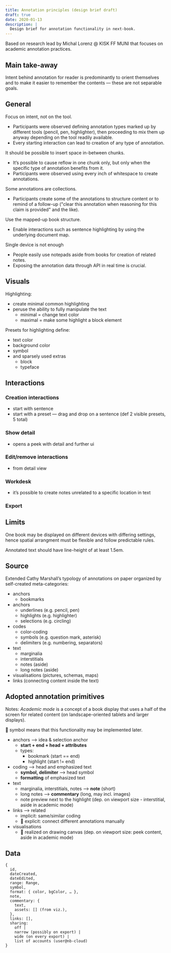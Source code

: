```yaml
---
title: Annotation principles (design brief draft)
draft: true
date: 2020-01-13
description: |
  Design brief for annotation functionality in next-book.
---
```

Based on research lead by Michal Lorenz @ KISK FF MUNI that focuses on academic annotation practices.

## Main take-away

Intent behind annotation for reader is predominantly to orient themselves and to make it easier to remember the contents — these are not separable goals.

## General

Focus on intent, not on the tool.
  
- Participants were observed defining annotation types marked up by different tools (pencil, pen, highlighter), then proceeding to mix them up anyway depending on the tool readily available.
- Every starting interaction can lead to creation of any type of annotation.

It should be possible to insert space in-between chunks.
  
- It’s possible to cause reflow in one chunk only, but only when the specific type of annotation benefits from it.
- Participants were observed using every inch of whitespace to create annotations.

Some annotations are collections.

- Participants create some of the annotations to structure content or to remind of a follow-up ("clear this annotation when reasoning for this claim is provided" and the like).

Use the mapped-up book structure.

- Enable interactions such as sentence highlighting by using the underlying document map.

Single device is not enough
 
- People easily use notepads aside from books for creation of related notes.
- Exposing the annotation data through API in real time is crucial.


## Visuals

Highlighting:

- create minimal common highlighting
- peruse the ability to fully manipulate the text 
  - minimal = change text color
  - maximal = make some highlight a block element

Presets for highlighting define:
  
  - text color
  - background color
  - symbol
  - and sparsely used extras
    - block
    - typeface


## Interactions

### Creation interactions

- start with sentence
- start with a preset — drag and drop on a sentence (def 2 visible presets, 5 total)

### Show detail

- opens a peek with detail and further ui

### Edit/remove interactions

- from detail view

### Workdesk

- it’s possible to create notes unrelated to a specific location in text

### Export



## Limits

One book may be displayed on different devices with differing settings, hence spatial arrangment must be flexible and follow predictable rules.

Annotated text should have line-height of at least 1.5em.


## Source

Extended Cathy Marshall’s typology of annotations on paper organized by self-created meta-categories:

- anchors
  - bookmarks
- anchors
  - underlines (e.g. pencil, pen)
  - highlights (e.g. highlighter)
  - selections (e.g. circling)
- codes
  - color-coding
  - symbols (e.g. question mark, asterisk)
  - delimiters (e.g. numbering, separators)
- text
  - marginalia
  - interstitials
  - notes (aside)
  - long notes (aside)
- visualisations (pictures, schemas, maps)
- links (connecting content inside the text)


## Adopted annotation primitives

Notes:
*Academic mode* is a concept of a book display that uses a half of the screen for related content (on landscape-oriented tablets and larger displays).

🙏 symbol means that this functionality may be implemented later.

- anchors --> idea & selection anchor
  - **start + end + head + attributes**
  - types: 
    - bookmark (start == end)
    - highlight (start != end)
- coding --> head and emphasized text
  - **symbol, delimiter** --> head symbol
  - **formatting** of emphasized text
- text 
  - marginalia, interstitials, notes --> **note** (short)
  - long notes --> **commentary** (long, may incl. images)
  - note preview next to the highlight (dep. on viewport size - interstitial, aside in academic mode)
- links --> related
  - implicit: same/similar coding
  - 🙏 explicit: connect different annotations manually
- visualisations 
  - 🙏 realized on drawing canvas (dep. on viewport size: peek content, aside in academic mode)

## Data

```
{
  id,
  dateCreated,
  dateEdited,
  range: Range,
  symbol,
  format: { color, bgColor, … },
  note,
  commentary: {
    text,
    assets: [] (from viz.),
  },
  links: [],
  sharing:
    off | 
    narrow (possibly on export) | 
    wide (on every export) | 
    list of accounts (user@nb-cloud)
}
```




